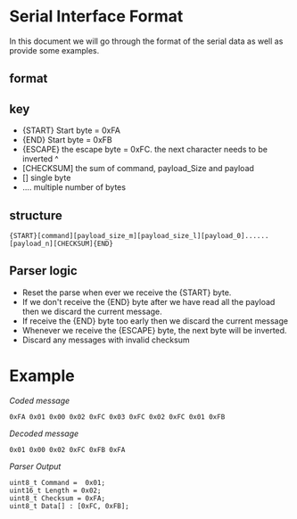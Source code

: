 # Serial Interface Format
In this document we will go through the format of the serial data as well as provide some examples.

## format
## key
- {START} Start byte = 0xFA
- {END} Start byte   = 0xFB
- {ESCAPE} the escape byte = 0xFC. the next character needs to be inverted ^
- [CHECKSUM] the sum of command, payload_Size and payload
- [] single byte
- .... multiple number of bytes

## structure
```
{START}[command][payload_size_m][payload_size_l][payload_0]......[payload_n][CHECKSUM]{END}
```
## Parser logic
- Reset the parse when ever we receive the {START} byte.
- If we don't receive the {END} byte after we have read all the payload then we discard the current message.
- If receive the {END} byte too early then we discard the current message
- Whenever we receive the {ESCAPE} byte, the next byte will be inverted.
- Discard any messages with invalid checksum

# Example

*Coded message*
```
0xFA 0x01 0x00 0x02 0xFC 0x03 0xFC 0x02 0xFC 0x01 0xFB
```
*Decoded message*
```
0x01 0x00 0x02 0xFC 0xFB 0xFA
```
*Parser Output*
```
uint8_t Command =  0x01;
uint16_t Length = 0x02;
uint8_t Checksum = 0xFA;
uint8_t Data[] : [0xFC, 0xFB];
```
